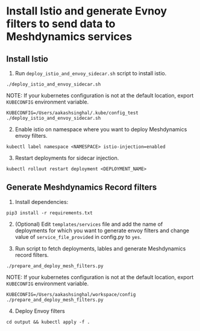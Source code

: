 # Install Istio and generate Evnoy filters to send data to Meshdynamics services

## Install Istio

1. Run `deploy_istio_and_envoy_sidecar.sh` script to install istio.  
```
./deploy_istio_and_envoy_sidecar.sh
```  
NOTE: If your kubernetes configuration is not at the default location, export `KUBECONFIG` environment variable.  
```
KUBECONFIG=/Users/aakashsinghal/.kube/config_test ./deploy_istio_and_envoy_sidecar.sh
```


2. Enable istio on namespace where you want to deploy Meshdynamics envoy filters.  
```
kubectl label namespace <NAMESPACE> istio-injection=enabled
```

3. Restart deployments for sidecar injection.  
```
kubectl rollout restart deployment <DEPLOYMENT_NAME>
```

## Generate Meshdynamics Record filters

1. Install dependencies:  
```
pip3 install -r requirements.txt
```

2. (Optional) Edit `templates/services` file and add the name of deployments for which you want to generate envoy filters and change value of `service_file_provided` in config.py to `yes`.

3. Run script to fetch deployments, lables and generate Meshdynamics record filters.  
```
./prepare_and_deploy_mesh_filters.py
```  
NOTE: If your kubernetes configuration is not at the default location, export `KUBECONFIG` environment variable.  
```
KUBECONFIG=/Users/aakashsinghal/workspace/config ./prepare_and_deploy_mesh_filters.py
```

4. Deploy Envoy filters  
```
cd output && kubectl apply -f .
```

